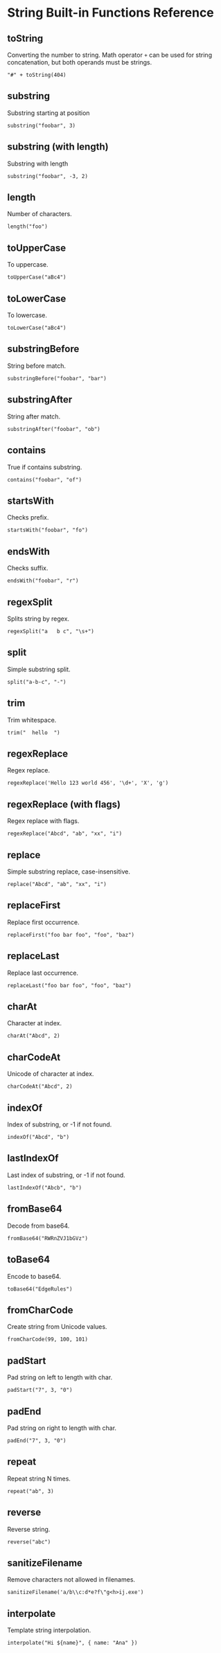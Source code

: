 # String Built-in Functions Reference

## toString

Converting the number to string. Math operator `+` can be used for string concatenation, but both operands must be strings.

```edgerules
"#" + toString(404)
```

## substring

Substring starting at position

```edgerules
substring("foobar", 3)
```

## substring (with length)

Substring with length

```edgerules
substring("foobar", -3, 2)
```

## length

Number of characters.

```edgerules
length("foo")
```

## toUpperCase

To uppercase.

```edgerules
toUpperCase("aBc4")
```

## toLowerCase

To lowercase.

```edgerules
toLowerCase("aBc4")
```

## substringBefore

String before match.

```edgerules
substringBefore("foobar", "bar")
```

## substringAfter

String after match.

```edgerules
substringAfter("foobar", "ob")
```

## contains

True if contains substring.

```edgerules
contains("foobar", "of")
```

## startsWith

Checks prefix.

```edgerules
startsWith("foobar", "fo")
```

## endsWith

Checks suffix.

```edgerules
endsWith("foobar", "r")
```

## regexSplit

Splits string by regex.

```edgerules
regexSplit("a   b c", "\s+")
```

## split

Simple substring split.

```edgerules
split("a-b-c", "-")
```

## trim

Trim whitespace.

```edgerules
trim("  hello  ")
```

## regexReplace

Regex replace.

```edgerules
regexReplace('Hello 123 world 456', '\d+', 'X', 'g')
```

## regexReplace (with flags)

Regex replace with flags.

```edgerules
regexReplace("Abcd", "ab", "xx", "i")
```

## replace

Simple substring replace, case-insensitive.

```edgerules
replace("Abcd", "ab", "xx", "i")
```

## replaceFirst

Replace first occurrence.

```edgerules
replaceFirst("foo bar foo", "foo", "baz")
```

## replaceLast

Replace last occurrence.

```edgerules
replaceLast("foo bar foo", "foo", "baz")
```

## charAt

Character at index.

```edgerules
charAt("Abcd", 2)
```

## charCodeAt

Unicode of character at index.

```edgerules
charCodeAt("Abcd", 2)
```

## indexOf

Index of substring, or -1 if not found.

```edgerules
indexOf("Abcd", "b")
```

## lastIndexOf

Last index of substring, or -1 if not found.

```edgerules
lastIndexOf("Abcb", "b")
```

## fromBase64

Decode from base64.

```edgerules
fromBase64("RWRnZVJ1bGVz")
```

## toBase64

Encode to base64.

```edgerules
toBase64("EdgeRules")
```

## fromCharCode

Create string from Unicode values.

```edgerules
fromCharCode(99, 100, 101)
```

## padStart

Pad string on left to length with char.

```edgerules
padStart("7", 3, "0")
```

## padEnd

Pad string on right to length with char.

```edgerules
padEnd("7", 3, "0")
```

## repeat

Repeat string N times.

```edgerules
repeat("ab", 3)
```

## reverse

Reverse string.

```edgerules
reverse("abc")
```

## sanitizeFilename

Remove characters not allowed in filenames.

```edgerules
sanitizeFilename('a/b\\c:d*e?f\"g<h>ij.exe')
```

## interpolate

Template string interpolation.

```edgerules
interpolate("Hi ${name}", { name: "Ana" })
```
